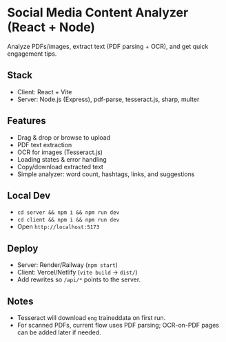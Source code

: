 # Social Media Content Analyzer (React + Node)

Analyze PDFs/images, extract text (PDF parsing + OCR), and get quick engagement tips.

## Stack
- Client: React + Vite
- Server: Node.js (Express), pdf-parse, tesseract.js, sharp, multer

## Features
- Drag & drop or browse to upload
- PDF text extraction
- OCR for images (Tesseract.js)
- Loading states & error handling
- Copy/download extracted text
- Simple analyzer: word count, hashtags, links, and suggestions

## Local Dev
- `cd server && npm i && npm run dev`
- `cd client && npm i && npm run dev`
- Open `http://localhost:5173`

## Deploy
- Server: Render/Railway (`npm start`)
- Client: Vercel/Netlify (`vite build` → `dist/`)
- Add rewrites so `/api/*` points to the server.

## Notes
- Tesseract will download `eng` traineddata on first run.
- For scanned PDFs, current flow uses PDF parsing; OCR-on-PDF pages can be added later if needed.
